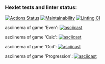 ### Hexlet tests and linter status:
[![Actions Status](https://github.com/sergr88/backend-project-lvl1/workflows/hexlet-check/badge.svg)](https://github.com/sergr88/backend-project-lvl1/actions)
[![Maintainability](https://api.codeclimate.com/v1/badges/a99a88d28ad37a79dbf6/maintainability)](https://codeclimate.com/github/codeclimate/codeclimate/maintainability)
[![Linting CI](https://github.com/sergr88/backend-project-lvl1/actions/workflows/lint.yml/badge.svg)](https://github.com/sergr88/backend-project-lvl1/actions/workflows/lint.yml)

asciinema of game 'Even':
[![asciicast](https://asciinema.org/a/mj8ROHNFElfMfriTSZzT8bRr7.svg)](https://asciinema.org/a/mj8ROHNFElfMfriTSZzT8bRr7)

asciinema of game 'Calc':
[![asciicast](https://asciinema.org/a/r2e3qErIuQ2GuQhQr97gFNsbz.svg)](https://asciinema.org/a/r2e3qErIuQ2GuQhQr97gFNsbz)

asciinema of game 'Gcd':
[![asciicast](https://asciinema.org/a/NjSKMqmvpC4jRtjOACTDQBbXV.svg)](https://asciinema.org/a/NjSKMqmvpC4jRtjOACTDQBbXV)

asciinema of game 'Progression':
[![asciicast](https://asciinema.org/a/lvzrnUP9qvgROf5snUIsg8G67.svg)](https://asciinema.org/a/lvzrnUP9qvgROf5snUIsg8G67)
